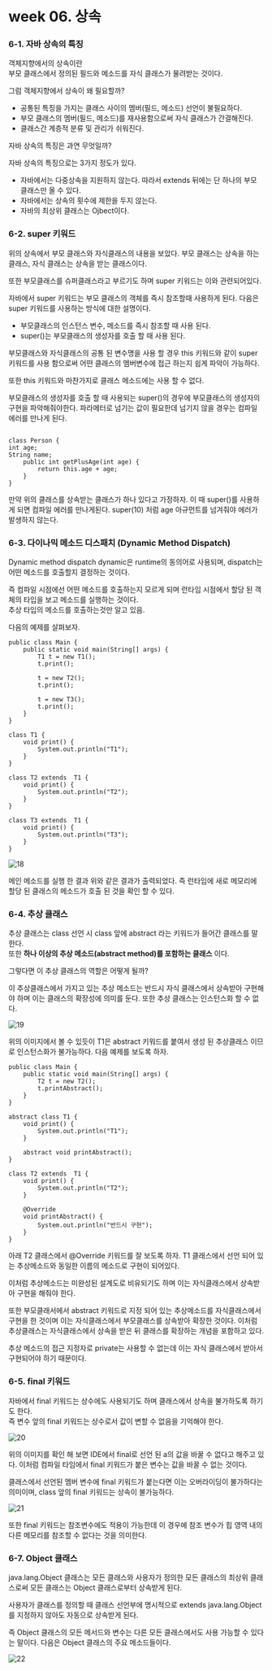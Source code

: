 # week 06. 상속

### 6-1. 자바 상속의 특징

객체지향에서의 상속이란   
부모 클래스에서 정의된 필드와 메소드를 자식 클래스가 물려받는 것이다.

그럼 객체지향에서 상속이 왜 필요할까?

- 공통된 특징을 가지는 클래스 사이의 멤버(필드, 메소드) 선언이 불필요하다.
- 부모 클래스의 멤버(필드, 메소드)를 재사용함으로써 자식 클래스가 간결해진다.
- 클래스간 계층적 분류 및 관리가 쉬워진다.

자바 상속의 특징은 과연 무엇일까?

자바 상속의 특징으로는 3가지 정도가 있다.

- 자바에서는 다중상속을 지원하지 않는다. 따라서 extends 뒤에는 단 하나의 부모 클래스만 올 수 있다.
- 자바에서는 상속의 횟수에 제한을 두지 않는다.
- 자바의 최상위 클래스는 Ojbect이다.


### 6-2. super 키워드

위의 상속에서 부모 클래스와 자식클래스의 내용을 보았다. 부모 클래스는 상속을 하는 클래스, 자식 클래스는 상속을 받는 클래스이다.

또한 부모클래스를 슈퍼클래스라고 부르기도 하며 super 키워드는 이와 관련되어있다.

자바에서 super 키워드는 부모 클래스의 객체를 즉시 참조할때 사용하게 된다. 다음은 super 키워드를 사용하는 방식에 대한 설명이다.

- 부모클래스의 인스턴스 변수, 메소드를 즉시 참조할 때 사용 된다.
- super()는 부모클래스의 생성자를 호출 할 때 사용 된다.

부모클래스와 자식클래스의 공통 된 변수명을 사용 할 경우 this 키워드와 같이 super 키워드를 사용 함으로써 어떤 클래스의 멤버변수에 접근 하는지 쉽게 파악이 가능하다.

또한 this 키워드와 마찬가지로 클래스 메소드에는 사용 할 수 없다.

부모클래스의 생성자를 호출 할 때 사용되는 super()의 경우에 부모클래스의 생성자의 구현을 파악해줘야한다. 파라메터로 넘기는 값이 필요한데 넘기지 않을 경우는 컴파일 에러를 만나게 된다.

```

class Person {
int age;
String name;
    public int getPlusAge(int age) {
        return this.age + age;
    }
}

```

만약 위의 클래스를 상속받는 클래스가 하나 있다고 가정하자. 이 때 super()를 사용하게 되면 컴파일 에러를 만나게된다.
super(10) 처럼 age 아규먼트를 넘겨줘야 에러가 발생하지 않는다.


### 6-3. 다이나믹 메소드 디스패치 (Dynamic Method Dispatch)

Dynamic method dispatch
dynamic은 runtime의 동의어로 사용되며, dispatch는 어떤 메소드를 호출할지 결정하는 것이다. 

즉 컴파일 시점에선 어떤 메소드를 호출하는지 모르게 되며 런타임 시점에서 할당 된 객체의 타입을 보고 메소드를 실행하는 것이다.  
추상 타입의 메소드를 호출하는것만 알고 있음.

다음의 예제를 살펴보자.

```
public class Main {
    public static void main(String[] args) {
        T1 t = new T1();
        t.print();

        t = new T2();
        t.print();

        t = new T3();
        t.print();
    }
}

class T1 {
    void print() {
        System.out.println("T1");
    }
}

class T2 extends  T1 {
    void print() {
        System.out.println("T2");
    }
}

class T3 extends  T1 {
    void print() {
        System.out.println("T3");
    }
}
```

![18](image/18.png)

메인 메소드를 실행 한 결과 위와 같은 결과가 출력되었다. 즉 런타임에 새로 메모리에 할당 된 클래스의 메소드가 호출 된 것을 확인 할 수 있다.

### 6-4. 추상 클래스

추상 클래스는 class 선언 시 class 앞에 abstract 라는 키워드가 들어간 클래스를 말한다.   
또한 **하나 이상의 추상 메소드(abstract method)를 포함하는 클래스** 이다.

그렇다면 이 추상 클래스의 역할은 어떻게 될까?

이 추상클래스에서 가지고 있는 추상 메소드는 반드시 자식 클래스에서 상속받아 구현해야 하며 이는 클래스의 확장성에 의미를 둔다.
또한 추상 클래스는 인스턴스화 할 수 없다. 

![19](image/19.png)

위의 이미지에서 볼 수 있듯이 T1은 abstract 키워드를 붙여서 생성 된 추상클래스 이므로 인스턴스화가 불가능하다.
다음 예제를 보도록 하자.

```
public class Main {
    public static void main(String[] args) {
        T2 t = new T2();
        t.printAbstract();
    }
}

abstract class T1 {
    void print() {
        System.out.println("T1");
    }

    abstract void printAbstract();
}

class T2 extends  T1 {
    void print() {
        System.out.println("T2");
    }

    @Override
    void printAbstract() {
        System.out.println("반드시 구현");
    }
}
```

아래 T2 클래스에서 @Override 키워드를 잘 보도록 하자. T1 클래스에서 선언 되어 있는 추상메소드와 동일한 이름의 메소드로 구현이 되어있다.

이처럼 추상메소드는 미완성된 설계도로 비유되기도 하며 이는 자식클래스에서 상속받아 구현을 해줘야 한다.

또한 부모클래서에서 abstract 키워드로 지정 되어 있는 추상메소드를 자식클래스에서 구현을 한 것이며 이는 자식클래스에서 부모클래스를 상속받아 확장한 것이다.
이처럼 추상클래스는 자식클래스에서 상속을 받은 뒤 클래스를 확장하는 개념을 포함하고 있다.

추상 메소드의 접근 지정자로 private는 사용할 수 없는데 이는 자식 클래스에서 받아서 구현되어야 하기 때문이다.

### 6-5. final 키워드

자바에서 final 키워드는 상수에도 사용되기도 하며 클래스에서 상속을 불가하도록 하기도 한다.  
즉 변수 앞의 final 키워드는 상수로서 값이 변할 수 없음을 기억해야 한다.

![20](image/20.png)

위의 이미지를 확인 해 보면 IDE에서 final로 선언 된 a의 값을 바꿀 수 없다고 해주고 있다.
이처럼 컴파일 타임에서 final 키워드가 붙은 변수는 값을 바꿀 수 없는 것이다.

클래스에서 선언된 멤버 변수에 final 키워드가 붙는다면 이는 오버라이딩이 불가하다는 의미이며, class 앞의 final 키워드는 상속이 불가능하다.

![21](image/21.png)

또한 final 키워드는 참조변수에도 적용이 가능한데 이 경우에 참조 변수가 힙 영역 내의 다른 메모리를 참조할 수 없다는 것을 의미한다.


### 6-7. Object 클래스

java.lang.Object 클래스는 모든 클래스와 사용자가 정의한 모든 클래스의 최상위 클래스로써 모든 클래스는 Object 클래스로부터 상속받게 된다. 

사용자가 클래스를 정의할 때 클래스 선언부에 명시적으로 extends java.lang.Object를 지정하지 않아도 자동으로 상속받게 된다. 

즉 Object 클래스의 모든 메서드와 변수는 다른 모든 클래스에서도 사용 가능할 수 있다는 말이다.
다음은 Object 클래스의 주요 메소드들이다.

![22](image/22.png)


